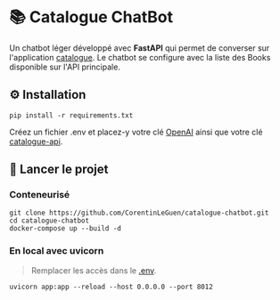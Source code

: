 # 📚 Catalogue ChatBot

Un chatbot léger développé avec **FastAPI** qui permet de converser sur l'application [catalogue](https://github.com/CorentinLeGuen/catalogue).
Le chatbot se configure avec la liste des Books disponible sur l'API principale.

## ⚙️ Installation

```shell
pip install -r requirements.txt
```

Créez un fichier .env et placez-y votre clé [OpenAI](https://platform.openai.com/) ainsi que votre clé [catalogue-api](https://github.com/CorentinLeGuen/catalogue).

## 🚀 Lancer le projet

### Conteneurisé
```shell
git clone https://github.com/CorentinLeGuen/catalogue-chatbot.git
cd catalogue-chatbot
docker-compose up --build -d
```

### En local avec uvicorn

> Remplacer les accès dans le [.env](.env.example).

```shell
uvicorn app:app --reload --host 0.0.0.0 --port 8012
```